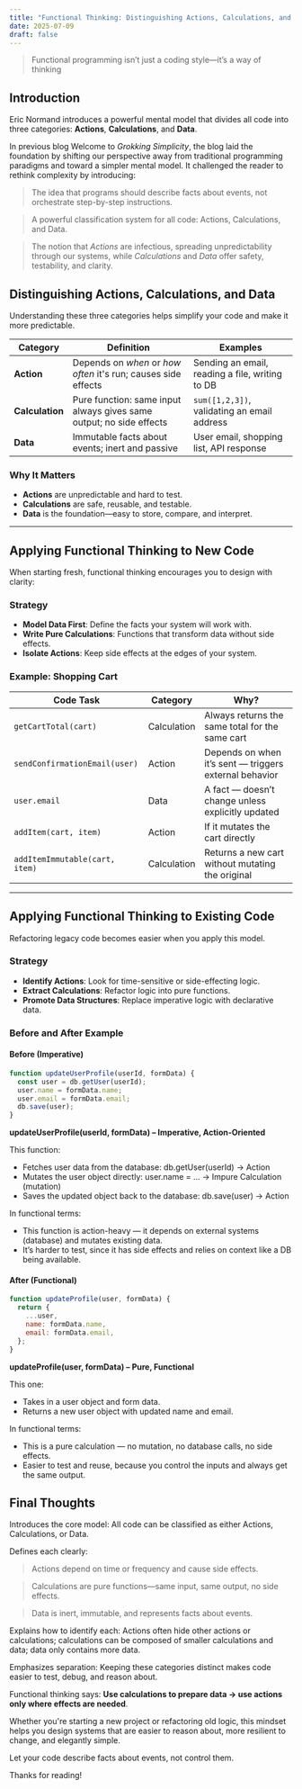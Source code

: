 ```yaml
---
title: "Functional Thinking: Distinguishing Actions, Calculations, and Data"
date: 2025-07-09
draft: false
---
```


> Functional programming isn’t just a coding style—it’s a way of thinking

## Introduction

Eric Normand introduces a powerful mental model that divides all code into three categories: **Actions**, **Calculations**, and **Data**.

In previous blog Welcome to _Grokking Simplicity_, the blog laid the foundation by shifting our perspective away from traditional programming paradigms and toward a simpler mental model. It challenged the reader to rethink complexity by introducing:

> The idea that programs should describe facts about events, not orchestrate step-by-step instructions.

> A powerful classification system for all code: Actions, Calculations, and Data.

> The notion that _Actions_ are infectious, spreading unpredictability through our systems, while _Calculations_ and _Data_ offer safety, testability, and clarity.

## Distinguishing Actions, Calculations, and Data

Understanding these three categories helps simplify your code and make it more predictable.

| Category        | Definition                                                          | Examples                                        |
| --------------- | ------------------------------------------------------------------- | ----------------------------------------------- |
| **Action**      | Depends on _when_ or _how often_ it's run; causes side effects      | Sending an email, reading a file, writing to DB |
| **Calculation** | Pure function: same input always gives same output; no side effects | `sum([1,2,3])`, validating an email address     |
| **Data**        | Immutable facts about events; inert and passive                     | User email, shopping list, API response         |

### Why It Matters

- **Actions** are unpredictable and hard to test.
- **Calculations** are safe, reusable, and testable.
- **Data** is the foundation—easy to store, compare, and interpret.

---

## Applying Functional Thinking to New Code

When starting fresh, functional thinking encourages you to design with clarity:

### Strategy

- **Model Data First**: Define the facts your system will work with.
- **Write Pure Calculations**: Functions that transform data without side effects.
- **Isolate Actions**: Keep side effects at the edges of your system.

### Example: Shopping Cart

| Code Task                      | Category    | Why?                                                   |
| ------------------------------ | ----------- | ------------------------------------------------------ |
| `getCartTotal(cart)`           | Calculation | Always returns the same total for the same cart        |
| `sendConfirmationEmail(user)`  | Action      | Depends on when it’s sent — triggers external behavior |
| `user.email`                   | Data        | A fact — doesn’t change unless explicitly updated      |
| `addItem(cart, item)`          | Action      | If it mutates the cart directly                        |
| `addItemImmutable(cart, item)` | Calculation | Returns a new cart without mutating the original       |

---

## Applying Functional Thinking to Existing Code

Refactoring legacy code becomes easier when you apply this model.

### Strategy

- **Identify Actions**: Look for time-sensitive or side-effecting logic.
- **Extract Calculations**: Refactor logic into pure functions.
- **Promote Data Structures**: Replace imperative logic with declarative data.

### Before and After Example

#### Before (Imperative)

```js
function updateUserProfile(userId, formData) {
  const user = db.getUser(userId);
  user.name = formData.name;
  user.email = formData.email;
  db.save(user);
}
```

**updateUserProfile(userId, formData) – Imperative, Action-Oriented**

This function:

- Fetches user data from the database: db.getUser(userId) -> Action
- Mutates the user object directly: user.name = ... -> Impure Calculation (mutation)
- Saves the updated object back to the database: db.save(user) -> Action

In functional terms:

- This function is action-heavy — it depends on external systems (database) and mutates existing data.
- It’s harder to test, since it has side effects and relies on context like a DB being available.

#### After (Functional)

```js
function updateProfile(user, formData) {
  return {
    ...user,
    name: formData.name,
    email: formData.email,
  };
}
```

**updateProfile(user, formData) – Pure, Functional**

This one:

- Takes in a user object and form data.
- Returns a new user object with updated name and email.

In functional terms:

- This is a pure calculation — no mutation, no database calls, no side effects.
- Easier to test and reuse, because you control the inputs and always get the same output.

## Final Thoughts

Introduces the core model: All code can be classified as either Actions, Calculations, or Data.

Defines each clearly:

> Actions depend on time or frequency and cause side effects.

> Calculations are pure functions—same input, same output, no side effects.

> Data is inert, immutable, and represents facts about events.

Explains how to identify each: Actions often hide other actions or calculations; calculations can be composed of smaller calculations and data; data only contains more data.

Emphasizes separation: Keeping these categories distinct makes code easier to test, debug, and reason about.

Functional thinking says: **Use calculations to prepare data → use actions only where effects are needed**.

Whether you're starting a new project or refactoring old logic, this mindset helps you design systems that are easier to reason about, more resilient to change, and elegantly simple.

Let your code describe facts about events, not control them.

Thanks for reading!
